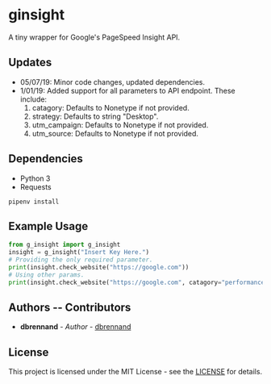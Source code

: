 # ginsight
A tiny wrapper for Google's PageSpeed Insight API.

## Updates
* 05/07/19: Minor code changes, updated dependencies.
* 1/01/19: Added support for all parameters to API endpoint. These include:
    1. catagory: Defaults to Nonetype if not provided.
    2. strategy: Defaults to string "Desktop".
    3. utm_campaign: Defaults to Nonetype if not provided.
    4. utm_source: Defaults to Nonetype if not provided.

## Dependencies
* Python 3
* Requests
```
pipenv install
```

## Example Usage
```python
from g_insight import g_insight
insight = g_insight("Insert Key Here.")
# Providing the only required parameter.
print(insight.check_website("https://google.com"))
# Using other params.
print(insight.check_website("https://google.com", catagory="performance", strategy="mobile", utm_campaign="g_insight", utm_source="g_insight"))
```

## Authors -- Contributors
* **dbrennand** - *Author* - [dbrennand](https://github.com/dbrennand)

## License

This project is licensed under the MIT License - see the [LICENSE](LICENSE) for details.